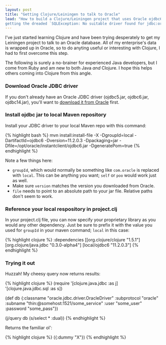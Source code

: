 ```yaml
---
layout: post
title: "Getting Clojure/Leiningen to talk to Oracle"
lead: "How to build a Clojure/Leiningen project that uses Oracle ojdbc6.jar without
getting the dreaded `SQLException: No suitable driver found for jdbc:oracle:thin:...` error."
---
```

I've just started learning Clojure and have been trying desperately to
get my Leiningen project to talk to an Oracle database. All of my
enterprise's data is wrapped up in Oracle, so to do anyting useful or
interesting with Clojure, I had to first overcome this step.

The following is surely a no-brainer for experienced Java developers, but I come from
Ruby and am new to both Java *and* Clojure. I hope this helps others
coming into Clojure from this angle.

### Download Oracle JDBC driver

If you don't already have an Oracle JDBC driver (ojdbc5.jar, ojdbc6.jar,
ojdbc14.jar), you'll want to [download it from Oracle](http://www.oracle.com/technetwork/database/enterprise-edition/jdbc-112010-090769.html) first.

### Install ojdbc jar to local Maven repository

Install your JDBC driver to your local Maven repo with this command:

{% highlight bash %}
mvn install:install-file -X -DgroupId=local -DartifactId=ojdbc6 -Dversion=11.2.0.3 -Dpackaging=jar -Dfile=/opt/oracle/instantclient/ojdbc6.jar -DgeneratePom=true
{% endhighlight %}

Note a few things here:

- `groupId`, which would normally be something
like `com.oracle` is replaced with `local`. This can be anything you
want; `self` or `poo` would work just as well.
- Make sure `version` matches the version you downloaded from Oracle.
- `file` needs to point to an absolute path to your jar file. Relative
  paths don't seem to work.

### Reference your local respository in project.clj

In your project.clj file, you can now specify your proprietary library
as you would any other dependency. Just be sure to prefix it with the
value you used for `groupId` in your maven command; `local` in this case:

{% highlight clojure %}
  :dependencies [[org.clojure/clojure "1.5.1"]
                 [org.clojure/java.jdbc "0.3.0-alpha4"]
                 [local/ojdbc6 "11.2.0.3"]
{% endhighlight %}

### Trying it out

Huzzah! My cheesy query now returns results:

{% highlight clojure %}
(require '[clojure.java.jdbc :as j]
         '[clojure.java.jdbc.sql :as s])

(def db {:classname "oracle.jdbc.driver.OracleDriver"
         :subprotocol "oracle"
         :subname "thin:@somehost:1521/some_service"
         :user "some_user"
         :password "some_pass"})

(j/query db (s/select * :dual))
{% endhighlight %}

Returns the familiar ol':

{% highlight clojure %}
({:dummy "X"})
{% endhighlight %}

